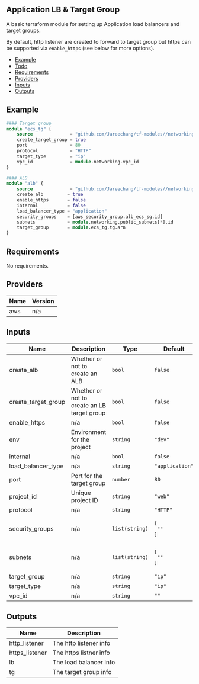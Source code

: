 ## Application LB & Target Group

A basic terraform module for setting up Application load balancers and target groups. 

By default, http listener are created to forward to target group but https can be supported via `enable_https` (see below for more options).

- [Example](#example)
- [Todo](#todo)
- [Requirements](#requirements)
- [Providers](#providers)
- [Inputs](#inputs)
- [Outputs](#outputs)

## Example

```tf
#### Target group 
module "ecs_tg" {
    source              = "github.com/Jareechang/tf-modules//networking?ref=v1.0.2"
    create_target_group = true
    port                = 80
    protocol            = "HTTP"
    target_type         = "ip"
    vpc_id              = module.networking.vpc_id
}

#### ALB 
module "alb" {
    source              = "github.com/Jareechang/tf-modules//networking?ref=v1.0.2"
    create_alb         = true
    enable_https       = false
    internal           = false
    load_balancer_type = "application"
    security_groups    = [aws_security_group.alb_ecs_sg.id]
    subnets            = module.networking.public_subnets[*].id
    target_group       = module.ecs_tg.tg.arn
}
```

## Requirements

No requirements.

## Providers

| Name | Version |
|------|---------|
| aws | n/a |

## Inputs

| Name | Description | Type | Default | Required |
|------|-------------|------|---------|:--------:|
| create\_alb | Whether or not to create an ALB | `bool` | `false` | no |
| create\_target\_group | Whether or not to create an LB target group | `bool` | `false` | no |
| enable\_https | n/a | `bool` | `false` | no |
| env | Environment for the project | `string` | `"dev"` | no |
| internal | n/a | `bool` | `false` | no |
| load\_balancer\_type | n/a | `string` | `"application"` | no |
| port | Port for the target group | `number` | `80` | no |
| project\_id | Unique project ID | `string` | `"web"` | no |
| protocol | n/a | `string` | `"HTTP"` | no |
| security\_groups | n/a | `list(string)` | <pre>[<br>  ""<br>]</pre> | no |
| subnets | n/a | `list(string)` | <pre>[<br>  ""<br>]</pre> | no |
| target\_group | n/a | `string` | `"ip"` | no |
| target\_type | n/a | `string` | `"ip"` | no |
| vpc\_id | n/a | `string` | `""` | no |

## Outputs

| Name | Description |
|------|-------------|
| http\_listener | The http listener info |
| https\_listener | The https listner info |
| lb | The load balancer info |
| tg | The target group info |
